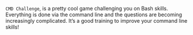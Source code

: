 `CMD Challenge`, is a pretty cool game challenging you on Bash skills. Everything is done via the command line and the questions are becoming increasingly complicated. It’s a good training to improve your command line skills!
